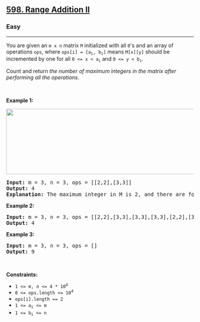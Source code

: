 <h2><a href="https://leetcode.com/problems/range-addition-ii/">598. Range Addition II</a></h2><h3>Easy</h3><hr><div style="user-select: auto;"><p style="user-select: auto;">You are given an <code style="user-select: auto;">m x n</code> matrix <code style="user-select: auto;">M</code> initialized with all <code style="user-select: auto;">0</code>'s and an array of operations <code style="user-select: auto;">ops</code>, where <code style="user-select: auto;">ops[i] = [a<sub style="user-select: auto;">i</sub>, b<sub style="user-select: auto;">i</sub>]</code> means <code style="user-select: auto;">M[x][y]</code> should be incremented by one for all <code style="user-select: auto;">0 &lt;= x &lt; a<sub style="user-select: auto;">i</sub></code> and <code style="user-select: auto;">0 &lt;= y &lt; b<sub style="user-select: auto;">i</sub></code>.</p>

<p style="user-select: auto;">Count and return <em style="user-select: auto;">the number of maximum integers in the matrix after performing all the operations</em>.</p>

<p style="user-select: auto;">&nbsp;</p>
<p style="user-select: auto;"><strong style="user-select: auto;">Example 1:</strong></p>
<img alt="" src="https://assets.leetcode.com/uploads/2020/10/02/ex1.jpg" style="width: 750px; height: 176px; user-select: auto;">
<pre style="user-select: auto;"><strong style="user-select: auto;">Input:</strong> m = 3, n = 3, ops = [[2,2],[3,3]]
<strong style="user-select: auto;">Output:</strong> 4
<strong style="user-select: auto;">Explanation:</strong> The maximum integer in M is 2, and there are four of it in M. So return 4.
</pre>

<p style="user-select: auto;"><strong style="user-select: auto;">Example 2:</strong></p>

<pre style="user-select: auto;"><strong style="user-select: auto;">Input:</strong> m = 3, n = 3, ops = [[2,2],[3,3],[3,3],[3,3],[2,2],[3,3],[3,3],[3,3],[2,2],[3,3],[3,3],[3,3]]
<strong style="user-select: auto;">Output:</strong> 4
</pre>

<p style="user-select: auto;"><strong style="user-select: auto;">Example 3:</strong></p>

<pre style="user-select: auto;"><strong style="user-select: auto;">Input:</strong> m = 3, n = 3, ops = []
<strong style="user-select: auto;">Output:</strong> 9
</pre>

<p style="user-select: auto;">&nbsp;</p>
<p style="user-select: auto;"><strong style="user-select: auto;">Constraints:</strong></p>

<ul style="user-select: auto;">
	<li style="user-select: auto;"><code style="user-select: auto;">1 &lt;= m, n &lt;= 4 * 10<sup style="user-select: auto;">4</sup></code></li>
	<li style="user-select: auto;"><code style="user-select: auto;">0 &lt;= ops.length &lt;= 10<sup style="user-select: auto;">4</sup></code></li>
	<li style="user-select: auto;"><code style="user-select: auto;">ops[i].length == 2</code></li>
	<li style="user-select: auto;"><code style="user-select: auto;">1 &lt;= a<sub style="user-select: auto;">i</sub> &lt;= m</code></li>
	<li style="user-select: auto;"><code style="user-select: auto;">1 &lt;= b<sub style="user-select: auto;">i</sub> &lt;= n</code></li>
</ul>
</div>